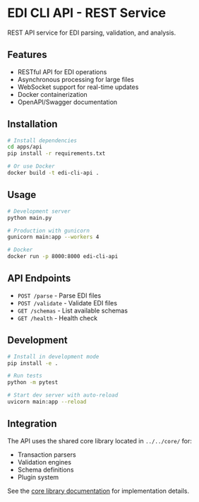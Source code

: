# EDI CLI API - REST Service

REST API service for EDI parsing, validation, and analysis.

## Features

- RESTful API for EDI operations
- Asynchronous processing for large files
- WebSocket support for real-time updates
- Docker containerization
- OpenAPI/Swagger documentation

## Installation

```bash
# Install dependencies
cd apps/api
pip install -r requirements.txt

# Or use Docker
docker build -t edi-cli-api .
```

## Usage

```bash
# Development server
python main.py

# Production with gunicorn
gunicorn main:app --workers 4

# Docker
docker run -p 8000:8000 edi-cli-api
```

## API Endpoints

- `POST /parse` - Parse EDI files
- `POST /validate` - Validate EDI files
- `GET /schemas` - List available schemas
- `GET /health` - Health check

## Development

```bash
# Install in development mode
pip install -e .

# Run tests
python -m pytest

# Start dev server with auto-reload
uvicorn main:app --reload
```

## Integration

The API uses the shared core library located in `../../core/` for:
- Transaction parsers
- Validation engines  
- Schema definitions
- Plugin system

See the [core library documentation](../../core/README.md) for implementation details.